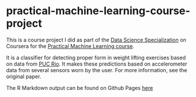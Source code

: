 # practical-machine-learning-course-project
This is a course project I did as part of the [Data Science Specialization](https://www.coursera.org/specialization/jhudatascience/1) on Coursera for the [Practical Machine Learning course](https://www.coursera.org/course/predmachlearn).

It is a classifier for detecting proper form in weight lifting exercises based on data from [PUC Rio](http://groupware.les.inf.puc-rio.br/har). It makes these predictions based on accelerometer data from several sensors worn by the user.  For more information, see the original paper.

The R Markdown output can be found on Github Pages  [here](http://timothy055.github.io/practical-machine-learning-course-project/classifier.html)
